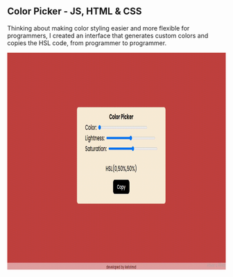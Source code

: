 
 <h2>Color Picker - JS, HTML & CSS</h2>
   <p>Thinking about making color styling easier and more flexible for programmers, I created an interface that generates custom colors and copies the HSL code, from programmer to programmer. </p>

    
 <img src="src/assets/gif1.gif"  width="800" height="500">